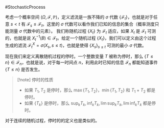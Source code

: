 #StochasticProcess 

考虑一个概率空间 $(\Omega, \mathcal{F} , \mathbb{P})$，定义滤流是一族不降的 $\sigma$ 代数 $\{\mathcal{F}_{t}\}$，也就是对于任意 $s<t$ 有 $\mathcal{F}_{s} \le \mathcal{F}_{t}$。这里的 $\sigma$ 代数可以看作我们已知的信息的集合（概率测度只能测量 $\sigma$ 代数中的元素）。
我们称随机过程 $\{X_{t}\}$ 为 $\mathcal{F}_{t}$ 适应，如果 $X_{t}$ 是 $\mathcal{F}_{t}$ 可测的，也就是说 $X_{t}^{-1}(B) \in \mathcal{F}_{t}$。给定一个随机过程 $\{X_{t}\}$，我们可以定义由这个过程生成的滤流 $\mathcal{F}_{t}^{X} = \sigma(X_{s} , s \le  t)$，也就是使得 $\{X_{s}\}_{s \le t}$ 可测的最小 $\sigma$ 代数。

现在我们来定义离散随机过程的停时。一个整数变量 $T$ 被称为停时，那么 $\{T \le n\} \in \mathcal{F}_{n}$，也就是说，对于每一时间点 $n$，利用此时已知的信息 $\mathcal{F}_{n}$ 都能知道事件 $\{T \le n\}$ 是否发生。
>[!note] 停时的性质
>- 如果 $T_{1},T_{2}$ 是停时，那么 $\max\{T_{1},T_{2}\}$，$\min\{T_{1},T_{2}\}$ 和 $T_{1}+T_{2}$ 都是停时。
>- 如果 $\{T_{k}\}$ 是停时，那么 $\sup_{k}T_{k},\inf_{k} T_{k} ,\lim \sup_{k} T_{k}, \lim\inf_{k} T_{k}$ 都是停时。

对于连续的随机过程，停时的的定义也是类似的。


